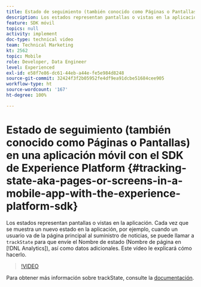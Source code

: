 ```yaml
---
title: Estado de seguimiento (también conocido como Páginas o Pantallas) en una aplicación móvil con el SDK de Experience Platform
description: Los estados representan pantallas o vistas en la aplicación. Cada vez que se muestra un nuevo estado en la aplicación, por ejemplo, cuando un usuario va de la página principal al suministro de noticias, se puede llamar a trackState para que envíe el Nombre de estado (Nombre de página en Analytics), así como datos adicionales. Este vídeo le explicará cómo hacerlo.
feature: SDK móvil
topics: null
activity: implement
doc-type: technical video
team: Technical Marketing
kt: 2562
topic: Mobile
role: Developer, Data Engineer
level: Experienced
exl-id: e58f7e86-dc61-44eb-a44e-fe5e984d8248
source-git-commit: 32424f3f2b05952fe4df9ea91dcbe51684cee905
workflow-type: ht
source-wordcount: '167'
ht-degree: 100%

---
```


# Estado de seguimiento (también conocido como Páginas o Pantallas) en una aplicación móvil con el SDK de Experience Platform {#tracking-state-aka-pages-or-screens-in-a-mobile-app-with-the-experience-platform-sdk}

Los estados representan pantallas o vistas en la aplicación. Cada vez que se muestra un nuevo estado en la aplicación, por ejemplo, cuando un usuario va de la página principal al suministro de noticias, se puede llamar a `trackState` para que envíe el Nombre de estado (Nombre de página en [!DNL Analytics]), así como datos adicionales. Este vídeo le explicará cómo hacerlo.

>[!VIDEO](https://video.tv.adobe.com/v/26260/?quality=12)

Para obtener más información sobre trackState, consulte la [documentación](https://aep-sdks.gitbook.io/docs/using-mobile-extensions/mobile-core/configuration-reference/mobile-core-api-reference).
